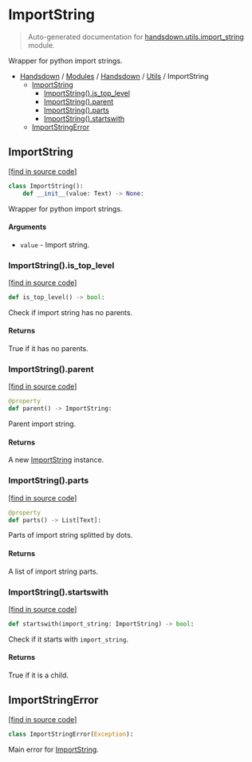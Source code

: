 # ImportString

> Auto-generated documentation for [handsdown.utils.import_string](https://github.com/vemel/handsdown/blob/master/handsdown/utils/import_string.py) module.

Wrapper for python import strings.

- [Handsdown](../../README.md#-handsdown---python-documentation-generator) / [Modules](../../MODULES.md#modules) / [Handsdown](../index.md#handsdown) / [Utils](index.md#utils) / ImportString
    - [ImportString](#importstring)
        - [ImportString().is_top_level](#importstringis_top_level)
        - [ImportString().parent](#importstringparent)
        - [ImportString().parts](#importstringparts)
        - [ImportString().startswith](#importstringstartswith)
    - [ImportStringError](#importstringerror)

## ImportString

[[find in source code]](https://github.com/vemel/handsdown/blob/master/handsdown/utils/import_string.py#L13)

```python
class ImportString():
    def __init__(value: Text) -> None:
```

Wrapper for python import strings.

#### Arguments

- `value` - Import string.

### ImportString().is_top_level

[[find in source code]](https://github.com/vemel/handsdown/blob/master/handsdown/utils/import_string.py#L62)

```python
def is_top_level() -> bool:
```

Check if import string has no parents.

#### Returns

True if it has no parents.

### ImportString().parent

[[find in source code]](https://github.com/vemel/handsdown/blob/master/handsdown/utils/import_string.py#L72)

```python
@property
def parent() -> ImportString:
```

Parent import string.

#### Returns

A new [ImportString](#importstring) instance.

### ImportString().parts

[[find in source code]](https://github.com/vemel/handsdown/blob/master/handsdown/utils/import_string.py#L51)

```python
@property
def parts() -> List[Text]:
```

Parts of import string splitted by dots.

#### Returns

A list of import string parts.

### ImportString().startswith

[[find in source code]](https://github.com/vemel/handsdown/blob/master/handsdown/utils/import_string.py#L87)

```python
def startswith(import_string: ImportString) -> bool:
```

Check if it starts with `import_string`.

#### Returns

True if it is a child.

## ImportStringError

[[find in source code]](https://github.com/vemel/handsdown/blob/master/handsdown/utils/import_string.py#L7)

```python
class ImportStringError(Exception):
```

Main error for [ImportString](#importstring).
